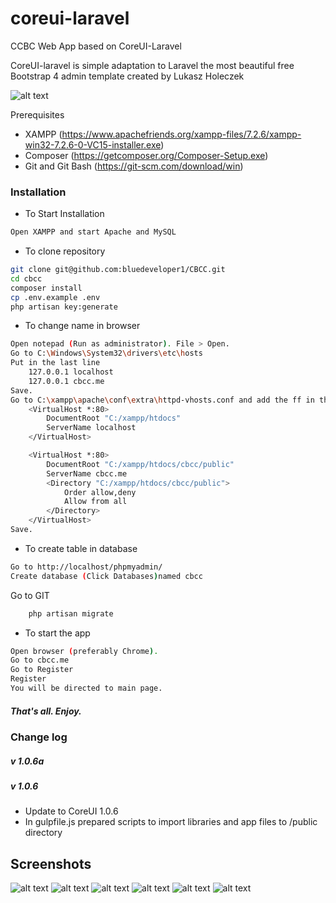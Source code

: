 # coreui-laravel
CCBC Web App based on CoreUI-Laravel

CoreUI-laravel is simple adaptation to Laravel the most beautiful free Bootstrap 4 admin template created by Lukasz Holeczek

![alt text](https://raw.githubusercontent.com/taboritis/coreui-laravel/master/sample_charts.png)

Prerequisites
- XAMPP (https://www.apachefriends.org/xampp-files/7.2.6/xampp-win32-7.2.6-0-VC15-installer.exe)
- Composer (https://getcomposer.org/Composer-Setup.exe)
- Git and Git Bash (https://git-scm.com/download/win)

### Installation
- To Start Installation 
```bash
Open XAMPP and start Apache and MySQL
```

- To clone repository
```bash
git clone git@github.com:bluedeveloper1/CBCC.git
cd cbcc
composer install
cp .env.example .env
php artisan key:generate
```

- To change name in browser
```bash
Open notepad (Run as administrator). File > Open.
Go to C:\Windows\System32\drivers\etc\hosts
Put in the last line
	127.0.0.1 localhost
	127.0.0.1 cbcc.me
Save.
Go to C:\xampp\apache\conf\extra\httpd-vhosts.conf and add the ff in the last line.
	<VirtualHost *:80>
		DocumentRoot "C:/xampp/htdocs"
		ServerName localhost
	</VirtualHost>

	<VirtualHost *:80>
		DocumentRoot "C:/xampp/htdocs/cbcc/public"
		ServerName cbcc.me
		<Directory "C:/xampp/htdocs/cbcc/public">
			Order allow,deny
			Allow from all
		</Directory>
	</VirtualHost>
Save.
```

- To create table in database
```bash
Go to http://localhost/phpmyadmin/
Create database (Click Databases)named cbcc
```

Go to GIT

```bash
	php artisan migrate
```

- To start the app
```bash
Open browser (preferably Chrome).
Go to cbcc.me
Go to Register
Register
You will be directed to main page.
```



##### That's all. Enjoy.

### Change log
##### v 1.0.6a
##### v 1.0.6
- Update to CoreUI 1.0.6
- In gulpfile.js prepared scripts to import libraries and app files to /public directory

## Screenshots

![alt text](https://raw.githubusercontent.com/taboritis/coreui-laravel/master/sample_charts.png)
![alt text](https://raw.githubusercontent.com/taboritis/coreui-laravel/master/sample_cards.png)
![alt text](https://raw.githubusercontent.com/taboritis/coreui-laravel/master/sample_charts.png)
![alt text](https://raw.githubusercontent.com/taboritis/coreui-laravel/master/sample_switches.png)
![alt text](https://raw.githubusercontent.com/taboritis/coreui-laravel/master/sample_tabs.png)
![alt text](https://raw.githubusercontent.com/taboritis/coreui-laravel/master/sample_widgets.png)
